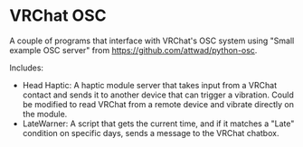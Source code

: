 # VRChat OSC

A couple of programs that interface with VRChat's OSC system using "Small example OSC server" from https://github.com/attwad/python-osc.

Includes:
- Head Haptic: A haptic module server that takes input from a VRChat contact and sends it to another device that can trigger a vibration. Could be modified to read VRChat from a remote device and vibrate directly on the module.
- LateWarner: A script that gets the current time, and if it matches a "Late" condition on specific days, sends a message to the VRChat chatbox.
